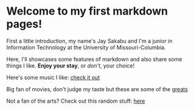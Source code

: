 # Welcome to my first markdown pages! 
First a little introduction, my name's Jay Sakabu and I'm a junior in Information Technology at the University of Missouri-Columbia.

Here, I'll showcases some features of markdown and also share some things I like. **Enjoy your stay**, or _don't_, your choice!

Here's some music I like: [check it out](Music.md)

Big fan of movies, don't judge my taste but these are some of the [greats](Movies.md)

Not a fan of the arts? Check out this random stuff: [here](Some_neat_things.md)


